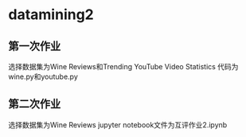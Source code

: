 # datamining2
## 第一次作业
  选择数据集为Wine Reviews和Trending YouTube Video Statistics
  代码为wine.py和youtube.py
## 第二次作业
  选择数据集为Wine Reviews
  jupyter notebook文件为互评作业2.ipynb
